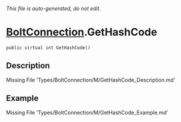 *This file is auto-generated, do not edit.*

# [BoltConnection](Types/BoltConnection.md).GetHashCode
`public virtual int GetHashCode()`
## Description
Missing File 'Types/BoltConnection/M/GetHashCode_Description.md'
## Example
Missing File 'Types/BoltConnection/M/GetHashCode_Example.md'
